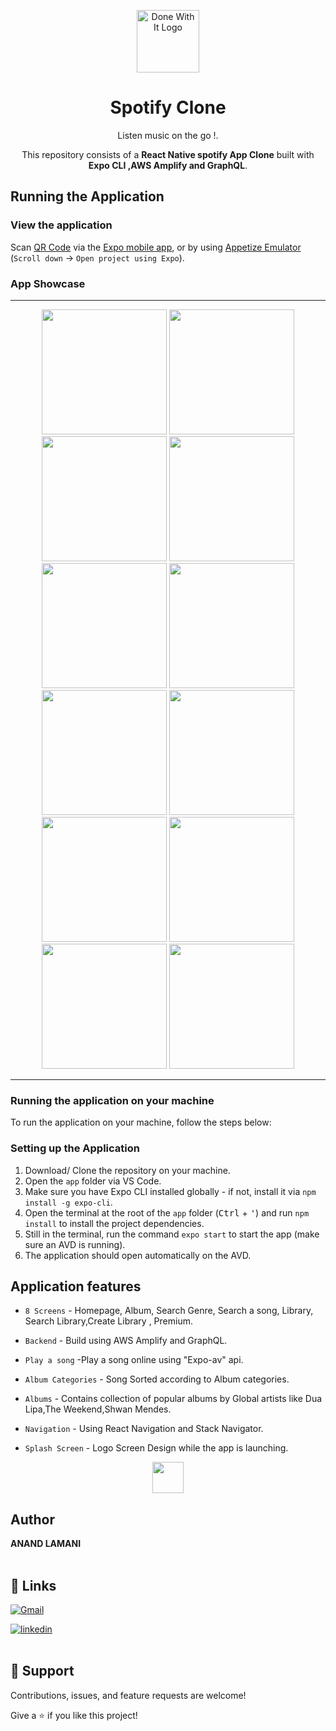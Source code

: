 <p align="center">
    <a href="https://expo.dev/@nuke_duke_19/spotify_expo_clone">
        <img src="app\assets\icon2.png" width="100" alt="Done With It Logo"/>
    </a>
    <h1 align="center"> Spotify Clone </h1>
</p>

<p align="center">
    Listen music on the go !.
</p>

<p align="center">
    This repository consists of a <strong>React Native spotify App Clone</strong> built with <strong>Expo CLI ,AWS Amplify and GraphQL</strong>.
</p>

## Running the Application

### View the application

Scan [QR Code](https://expo.dev/@nuke_duke_19/spotify_expo_clone) via the [Expo mobile app](https://play.google.com/store/apps/details?id=host.exp.exponent), or by using [Appetize Emulator](https://expo.io/appetize-simulator?url=https://expo.dev/@nuke_duke_19/spotify_expo_clone) (`Scroll down` &#8594; `Open project using Expo`).

### App Showcase

<hr>
<p align="center" >
  <img src="Screenshots\1.png" width="200"  hieght="300" />
  <img src="Screenshots\2.png" width="200"  hieght="300" />
  <img src="Screenshots\3.png" width="200"  hieght="300" />
  <img src="Screenshots\4.png" width="200"  hieght="300" />
   <img src="Screenshots\5.png" width="200"  hieght="300" />
  <img src="Screenshots\6.png" width="200"  hieght="300" />
  <img src="Screenshots\7.png" width="200"  hieght="300" />
  <img src="Screenshots\8.png" width="200"  hieght="300" />
   <img src="Screenshots\9.png" width="200"  hieght="300" />
  <img src="Screenshots\10.png" width="200"  hieght="300" />
  <img src="Screenshots\11.png" width="200"  hieght="300" />
  <img src="Screenshots\12.png" width="200"  hieght="300" />

</p>
<hr>

### Running the application on your machine

To run the application on your machine, follow the steps below:

### Setting up the Application

1. Download/ Clone the repository on your machine.
2. Open the `app` folder via VS Code.
3. Make sure you have Expo CLI installed globally - if not, install it via `npm install -g expo-cli`.
4. Open the terminal at the root of the `app` folder (<kbd>Ctrl</kbd> + <kbd>'</kbd>) and run `npm install` to install the project dependencies.
5. Still in the terminal, run the command `expo start` to start the app (make sure an AVD is running).
6. The application should open automatically on the AVD.

## Application features

- `8 Screens` - Homepage, Album, Search Genre, Search a song, Library, Search Library,Create Library , Premium.

- `Backend` - Build using AWS Amplify and GraphQL.

- `Play a song` -Play a song online using "Expo-av" api.

- `Album Categories` - Song Sorted according to Album categories.

- `Albums` - Contains collection of popular albums by Global artists like Dua Lipa,The Weekend,Shwan Mendes.

- `Navigation` - Using React Navigation and Stack Navigator.

- `Splash Screen` - Logo Screen Design while the app is launching.

<p align="center">
    <a href="https://expo.dev/@nuke_duke_19/spotify_expo_clone">
        <img src="app\assets\icon2.png" width="50" />
    </a>
</p>

## Author

**ANAND LAMANI**
<br>
<br>

## 🔗 Links

[![Gmail](https://img.shields.io/badge/Gmail-D14836?style=for-the-badge&logo=gmail&logoColor=white)](mailto:anandlamanird19@gmail.com?subject=Hi "Hi!")

[![linkedin](https://img.shields.io/badge/linkedin-0A66C2?style=for-the-badge&logo=linkedin&logoColor=white)](https://www.linkedin.com/in/anand-lamani-144506194 "Welcome")
<br>
<br>

## 🤝 Support

Contributions, issues, and feature requests are welcome!

Give a ⭐️ if you like this project!
